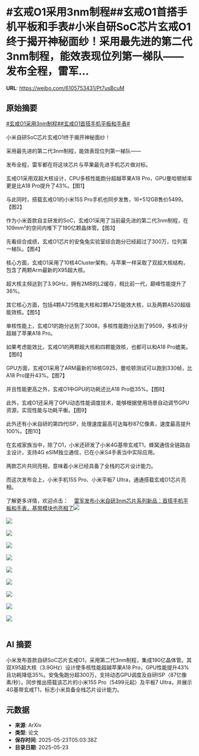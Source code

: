 # #玄戒O1采用3nm制程##玄戒O1首搭手机平板和手表#小米自研SoC芯片玄戒O1终于揭开神秘面纱！采用最先进的第二代3nm制程，能效表现位列第一梯队——发布全程，雷军...

**URL**: https://weibo.com/6105753431/Pt7usBcuM

## 原始摘要

<a href="https://m.weibo.cn/search?containerid=231522type%3D1%26t%3D10%26q%3D%23%E7%8E%84%E6%88%92O1%E9%87%87%E7%94%A83nm%E5%88%B6%E7%A8%8B%23&amp;extparam=%23%E7%8E%84%E6%88%92O1%E9%87%87%E7%94%A83nm%E5%88%B6%E7%A8%8B%23" data-hide=""><span class="surl-text">#玄戒O1采用3nm制程#</span></a><a href="https://m.weibo.cn/search?containerid=231522type%3D1%26t%3D10%26q%3D%23%E7%8E%84%E6%88%92O1%E9%A6%96%E6%90%AD%E6%89%8B%E6%9C%BA%E5%B9%B3%E6%9D%BF%E5%92%8C%E6%89%8B%E8%A1%A8%23&amp;extparam=%23%E7%8E%84%E6%88%92O1%E9%A6%96%E6%90%AD%E6%89%8B%E6%9C%BA%E5%B9%B3%E6%9D%BF%E5%92%8C%E6%89%8B%E8%A1%A8%23" data-hide=""><span class="surl-text">#玄戒O1首搭手机平板和手表#</span></a><br><br>小米自研SoC芯片玄戒O1终于揭开神秘面纱！<br><br>采用最先进的第二代3nm制程，能效表现位列第一梯队——<br><br>发布全程，雷军都在将这块芯片与苹果最先进手机芯片做对标。<br><br>玄戒O1采用双超大核设计，CPU多核性能跑分超越苹果A18 Pro，GPU曼哈顿帧率更是比A18 Pro提升了43%。【图1】<br><br>与此同时，搭载玄戒O1的小米15S Pro手机也同步发售，16+512GB售价5499。【图2】<br><br>作为小米首款自主研发的SoC，玄戒O1采用了当前最先进的第二代3nm制程，在109mm²的空间内堆下了190亿颗晶体管。【图3】<br><br>先看综合成绩，玄戒O1芯片的安兔兔实验室综合跑分已经超过了300万，位列第一梯队。【图4】<br><br>核心方面，玄戒O1采用了10核4Cluster架构，与苹果一样采取了双超大核结构，包含了两颗Arm最新的X95超大核。<br><br>超大核主频达到了3.9GHz，拥有2MB的L2缓存，相比前一代，巅峰性能提升了36%。<br><br>其它核心方面，包括4颗A725性能大核和2颗A725能效大核，以及两颗A520超级能效核。【图5】<br><br>单核性能上，玄戒O1的跑分达到了3008，多核性能跑分达到了9509，多核评分超越了苹果A18 Pro。<br><br>如果考虑能效比，玄戒O1的两颗超大核和四颗能效核，也都可以和A18 Pro媲美。【图6】<br><br>GPU方面，玄戒O1采用了ARM最新的16核G925，曼哈顿测试可以跑到330帧，比A18 Pro提升43%。【图7】<br><br>并且性能更高之外，玄戒O1中GPU的功耗还比A18 Pro低35%。【图8】<br><br>此外，玄戒O1还采用了GPU动态性能调度技术，能够根据使用场景自动调节GPU资源，实现性能与功耗平衡。【图9】<br><br>此外还有小米自研的第四代ISP，处理速度最高可达每秒87亿像素，速度最高提升100%。【图10】<br><br>在玄戒家族当中，除了O1，小米还研发了小米4G基带玄戒T1，蜂窝通信全链路自主设计，支持4G eSIM独立通信，已在小米S4手表当中实际应用。<br><br>两款芯片共同亮相，意味着小米已经具备了全栈的芯片设计能力。<br><br>而这次发布会上，小米手机15S Pro、小米平板7 Ultra，通通搭载玄戒O1芯片亮相。<br><br>了解更多详情，欢迎点击：<a href="https://weibo.cn/sinaurl?u=https%3A%2F%2Fmp.weixin.qq.com%2Fs%2Fxu0cEt7-XO2lrixl4w7Z8g" data-hide=""><span class="url-icon"><img style="width: 1rem;height: 1rem" src="https://h5.sinaimg.cn/upload/2015/09/25/3/timeline_card_small_web_default.png" referrerpolicy="no-referrer"></span><span class="surl-text">雷军发布小米自研3nm芯片系列新品：首搭手机平板和手表，基带模块也亮相了</span></a><img style="" src="https://tvax3.sinaimg.cn/large/006Fd7o3gy1i1p6u6bb3nj30xm0gkduc.jpg" referrerpolicy="no-referrer"><br><br><img style="" src="https://tvax1.sinaimg.cn/large/006Fd7o3gy1i1p6u6cgcgj30ny0c40wq.jpg" referrerpolicy="no-referrer"><br><br><img style="" src="https://tvax3.sinaimg.cn/large/006Fd7o3gy1i1p6ua51epj30yg0o0e4a.jpg" referrerpolicy="no-referrer"><br><br><img style="" src="https://tvax3.sinaimg.cn/large/006Fd7o3gy1i1p6ueihjdj30wm0konf5.jpg" referrerpolicy="no-referrer"><br><br><img style="" src="https://tvax2.sinaimg.cn/large/006Fd7o3gy1i1p6ugctxvj30zk0ioqnp.jpg" referrerpolicy="no-referrer"><br><br><img style="" src="https://tvax4.sinaimg.cn/large/006Fd7o3gy1i1p6ujmi8lj30zk0ik7o7.jpg" referrerpolicy="no-referrer"><br><br><img style="" src="https://tvax2.sinaimg.cn/large/006Fd7o3gy1i1p6ukfynfj30zk0bagqm.jpg" referrerpolicy="no-referrer"><br><br><img style="" src="https://tvax2.sinaimg.cn/large/006Fd7o3gy1i1p6umeyhdj30zk0bijv4.jpg" referrerpolicy="no-referrer"><br><br><img style="" src="https://tvax4.sinaimg.cn/large/006Fd7o3gy1i1p6updoeoj30zk0ex19g.jpg" referrerpolicy="no-referrer"><br><br><img style="" src="https://tvax4.sinaimg.cn/large/006Fd7o3gy1i1p6uryqw3j30zk0dj7iv.jpg" referrerpolicy="no-referrer"><br><br>

## AI 摘要

小米发布首款自研SoC芯片玄戒O1，采用第二代3nm制程，集成190亿晶体管。其双X95超大核（3.9GHz）设计使多核性能超越苹果A18 Pro，GPU性能提升43%且功耗降低35%。安兔兔跑分超300万，支持动态GPU调度及自研ISP（87亿像素/秒）。同步推出搭载该芯片的小米15S Pro（5499元起）及平板7 Ultra，并展示4G基带玄戒T1，标志小米具备全栈芯片设计能力。

## 元数据

- **来源**: ArXiv
- **类型**: 论文
- **保存时间**: 2025-05-23T05:03:38Z
- **目录日期**: 2025-05-23
